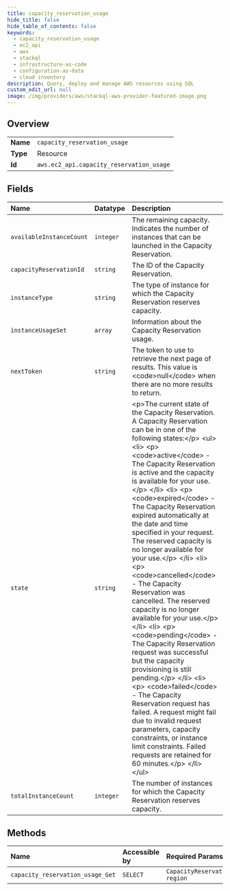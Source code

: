 ```yaml
---
title: capacity_reservation_usage
hide_title: false
hide_table_of_contents: false
keywords:
  - capacity_reservation_usage
  - ec2_api
  - aws    
  - stackql
  - infrastructure-as-code
  - configuration-as-data
  - cloud inventory
description: Query, deploy and manage AWS resources using SQL
custom_edit_url: null
image: /img/providers/aws/stackql-aws-provider-featured-image.png
---
```

  
    

## Overview
<table><tbody>
<tr><td><b>Name</b></td><td><code>capacity_reservation_usage</code></td></tr>
<tr><td><b>Type</b></td><td>Resource</td></tr>
<tr><td><b>Id</b></td><td><code>aws.ec2_api.capacity_reservation_usage</code></td></tr>
</tbody></table>

## Fields
| Name | Datatype | Description |
|:-----|:---------|:------------|
| `availableInstanceCount` | `integer` | The remaining capacity. Indicates the number of instances that can be launched in the Capacity Reservation. |
| `capacityReservationId` | `string` | The ID of the Capacity Reservation. |
| `instanceType` | `string` | The type of instance for which the Capacity Reservation reserves capacity. |
| `instanceUsageSet` | `array` | Information about the Capacity Reservation usage. |
| `nextToken` | `string` | The token to use to retrieve the next page of results. This value is &lt;code&gt;null&lt;/code&gt; when there are no more results to return. |
| `state` | `string` | &lt;p&gt;The current state of the Capacity Reservation. A Capacity Reservation can be in one of the following states:&lt;/p&gt; &lt;ul&gt; &lt;li&gt; &lt;p&gt; &lt;code&gt;active&lt;/code&gt; - The Capacity Reservation is active and the capacity is available for your use.&lt;/p&gt; &lt;/li&gt; &lt;li&gt; &lt;p&gt; &lt;code&gt;expired&lt;/code&gt; - The Capacity Reservation expired automatically at the date and time specified in your request. The reserved capacity is no longer available for your use.&lt;/p&gt; &lt;/li&gt; &lt;li&gt; &lt;p&gt; &lt;code&gt;cancelled&lt;/code&gt; - The Capacity Reservation was cancelled. The reserved capacity is no longer available for your use.&lt;/p&gt; &lt;/li&gt; &lt;li&gt; &lt;p&gt; &lt;code&gt;pending&lt;/code&gt; - The Capacity Reservation request was successful but the capacity provisioning is still pending.&lt;/p&gt; &lt;/li&gt; &lt;li&gt; &lt;p&gt; &lt;code&gt;failed&lt;/code&gt; - The Capacity Reservation request has failed. A request might fail due to invalid request parameters, capacity constraints, or instance limit constraints. Failed requests are retained for 60 minutes.&lt;/p&gt; &lt;/li&gt; &lt;/ul&gt; |
| `totalInstanceCount` | `integer` | The number of instances for which the Capacity Reservation reserves capacity. |
## Methods
| Name | Accessible by | Required Params |
|:-----|:--------------|:----------------|
| `capacity_reservation_usage_Get` | `SELECT` | `CapacityReservationId, region` |

